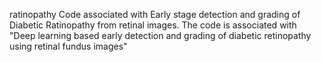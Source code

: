 ratinopathy
Code associated with Early stage detection and grading of Diabetic Ratinopathy from retinal images. The code is associated with "Deep learning based early detection and grading of diabetic retinopathy using retinal fundus images"
